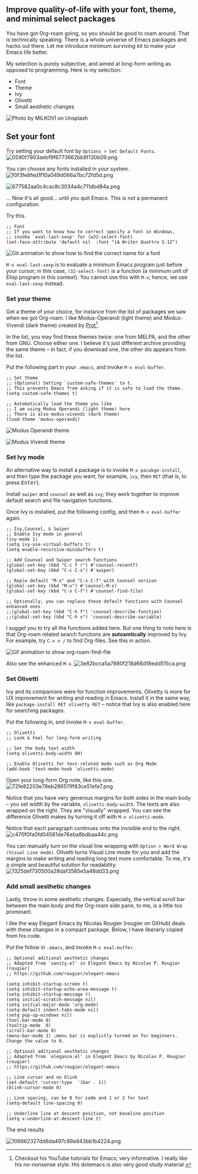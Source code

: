 ## Improve quality-of-life with your font, theme, and minimal select packages 

You have got Org-roam going, so you should be good to roam around. That is technically speaking. There is a whole universe of Emacs packages and hacks out there. Let me introduce minimum surviving kit to make your Emacs life better. 

My selection is purely subjective, and aimed at long-form writing as opposed to programming. Here is my selection:

- Font
- Theme
- Ivy
- Olivetti
- Small aesthetic changes

![Photo by MILKOVÍ on Unsplash](images/milkovi-FTNGfpYCpGM-unsplash.jpg)

## Set your font

Try setting your default font by `Options > Set Default Fonts`. 
![0590f7903aebf9f6773662bb8f130b09.png](images\0590f7903aebf9f6773662bb8f130b09.png)

You can choose any fonts installed in your system.
![f0f3fe8fed1f10a049d066a7bc72fd5d.png](images\f0f3fe8fed1f10a049d066a7bc72fd5d.png)

![677582aa0c4cac8c3034a4c711dbd84a.png](images\677582aa0c4cac8c3034a4c711dbd84a.png)

… Now it's all good… until you quit Emacs. This is not a permanent configuration.

Try this.
```
;; Font
;; If you want to know how to correct specify a font in Windows,
;; invoke `eval-last-sexp' for (w32-select-font)
(set-face-attribute 'default nil  :font "iA Writer Quattro S-12")
```

![Git animation to show how to find the correct name for a font](images/2020-06-16_18-16-01.gif)

`M-x eval-last-sexp` is to evaluate a minimum Emacs program just before your cursor; in this case, `(32-select-font)` is a function (a minimum unit of Elisp program in this context). You cannot use this with `M-x`; hence, we use `eval-last-sexp` instead. 


### Set your theme

Get a theme of your choice, for instance from the list of packages we saw when we got Org-roam. I like Modus-Operandi (light theme) and Modus-Vivendi (dark theme) created by [Prot](https://protesilaos.com/)[^3]. 

In the list, you may find these themes twice: one from MELPA, and the other from GNU. Choose either one. I believe it's just different archive providing the same theme – in fact, if you download one, the other dis appears from the list.

[^3]: Checkout his YouTube tutorials for Emacs; very informative. I really like his no-nonsense style. His dotemacs is also very good study material. 

Put the following part in your `.emacs`, and invoke `M-x eval-buffer`.

```
;; Set theme
;; (Optional) Setting `custom-safe-themes' to t.
;; This prevents Emacs from asking if it is safe to load the theme.
(setq custom-safe-themes t)

;; Automatically load the theme you like
;; I am using Modus Operandi (light theme) here
;; There is also modus-vivendi (dark theme)
(load-theme 'modus-operandi)
```

![Modus Operandi theme](images/f96a281725fd5cf4882aca21aade809b.png)

![Modus Vivendi theme](images/8885b49f4c0d6fee8386f099b1cdb2d6.png)

### Set Ivy mode

An alternative way to install a package is to invoke `M-x pacakge-install`, and then type the package you want, for example, `ivy`, then `RET` (that is, to press <kbd>Enter</kbd>).

Install `swiper` and `counsel` as well as `ivy`; they work together to improve default search and file navigation functions.

Once Ivy is installed, put the following config, and then `M-x eval-buffer` again.

```
;; Ivy,Counsel, & Swiper
;; Enable Ivy mode in general
(ivy-mode 1)
(setq ivy-use-virtual-buffers t)
(setq enable-recursive-minibuffers t)

;; Add Counsel and Swiper search functions
(global-set-key (kbd "C-c f r") #'counsel-recentf)
(global-set-key (kbd "C-c C-s") #'swiper)

;; Reple default "M-x" and "C-x C-f" with Counsel version
(global-set-key (kbd "M-x") #'counsel-M-x)
(global-set-key (kbd "C-x C-f") #'counsel-find-file)

;; Optionally, you can replace these default functions with Counsel enhanced ones
;;(global-set-key (kbd "C-h f") 'counsel-describe-function)
;;(global-set-key (kbd "C-h v") 'counsel-describe-variable)

```

I sugget you to try all the functions added here. But one thing to note here is that Org-roam related search functions are **autoamtically** improved by Ivy. For example, try `C-x n /` to find Org-files. See this in action.

![Gif animation to show `org-roam-find-file`](images/2020-06-16_19-58-55.gif)

Also see the enhanced `M-x`. 
![3e82bcca5a7880f218d66d18edd515ca.png](images\3e82bcca5a7880f218d66d18edd515ca.png)

### Set Olivetti

Ivy and its companions were for function improvements. Olivetty is more for UX improvement for writing and reading in Emacs. Install it in the same way, like `package-install RET olivetty RET` – notice that Ivy is also enabled here for searching packages.

Put the following in, and invoke `M-x eval-buffer`.

```
;; Olivetti
;; Look & Feel for long-form writing

;; Set the body text width
(setq olivetti-body-width 80)

;; Enable Olivetti for text-related mode such as Org Mode
(add-hook 'text-mode-hook 'olivetti-mode)
```

Open your long-form Org note, like this one.
![72fe82203e78eb286511ff83ce51efe7.png](images/72fe82203e78eb286511ff83ce51efe7.png)

Notice that you have very generous margins for both sides in the main body – you set width by the variable, `olivetti-body-width`. The texts are also wrapped on the right. They are "visually" wrapped. You can see the difference Olivetti makes by turning it off with `M-x olivetti-mode`. 

Notice that each paragraph continues onto the invisible end to the right. 
![c470f0fa0fd04581de76eba8bdbaa44c.png](images\c470f0fa0fd04581de76eba8bdbaa44c.png)

You can manually turn on the visual line wrapping with `Option > Word Wrap (Visual Line mode)`. Olivetti turns Visual Line mode  for you and add the margins to make writing and reading long text more comfortable. To me, it's a simple and beautiful solution for readability. 
![1325def730500a28daf3585e5a48dd33.png](images\1325def730500a28daf3585e5a48dd33.png)

### Add small aesthetic changes

Lastly, throw in some aesthetic changes. Especially, the vertical scroll bar between the main body and the Org-roam side pane, to me, is a little too prominant.  

I like the way Elegant Emacs by Nicolas Rougier (rougier on GitHub) deals with these changes in a compact package. Below, I have liberarly copied from his code. 

Put the follow in `.emacs`, and invoke `M-x eval-buffer`.

```
;; Optional aditional aesthetic changes
;; Adapted from `sanity.el' in Elegant Emacs by Nicolas P. Rougier (rougier)
;; https://github.com/rougier/elegant-emacs

(setq inhibit-startup-screen t)
(setq inhibit-startup-echo-area-message t)
(setq inhibit-startup-message t)
(setq initial-scratch-message nil)
(setq initial-major-mode 'org-mode)
(setq-default indent-tabs-mode nil)
(setq pop-up-windows nil)
(tool-bar-mode 0) 
(tooltip-mode  0)
(scroll-bar-mode 0)
(menu-bar-mode 1) ;menu bar is explictly turned on for beginners. Change the value to 0.

;; Optional aditional aesthetic changes
;; Adapted from `elegance.el' in Elegant Emacs by Nicolas P. Rougier (rougier)
;; https://github.com/rougier/elegant-emacs

;; Line cursor and no blink
(set-default 'cursor-type  '(bar . 1))
(blink-cursor-mode 0)

;; Line spacing, can be 0 for code and 1 or 2 for text
(setq-default line-spacing 0)

;; Underline line at descent position, not baseline position
(setq x-underline-at-descent-line t)
```

The end results 

![106662327dd8da497c88e843bb1b4224.png](images\106662327dd8da497c88e843bb1b4224.png)
